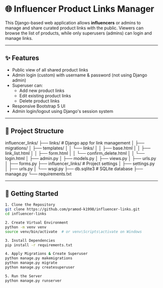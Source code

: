 # 🌐 Influencer Product Links Manager

This Django-based web application allows **influencers** or admins to manage and share curated product links with the public. Viewers can browse the list of products, while only superusers (admins) can login and manage links.

---

## ✨ Features

- Public view of all shared product links
- Admin login (custom) with username & password (not using Django admin)
- Superuser can:
  - Add new product links
  - Edit existing product links
  - Delete product links
- Responsive Bootstrap 5 UI
- Admin login/logout using Django's session system

---

## 📁 Project Structure

influencer_links/
├── links/ # Django app for link management
│ ├── migrations/
│ ├── templates/
│ │ └── links/
│ │ ├── base.html
│ │ ├── link_list.html
│ │ ├── form.html
│ │ └── confirm_delete.html
│ │ └── login.html
│ ├── admin.py
│ ├── models.py
│ ├── views.py
│ ├── urls.py
│ ├── forms.py
├── influencer_links/ # Project settings
│ ├── settings.py
│ ├── urls.py
│ └── wsgi.py
├── db.sqlite3 # SQLite database
├── manage.py
└── requirements.txt


---

## 🚀 Getting Started


```bash
1. Clone the Repository
git clone https://github.com/pramod-k1998/influencer-links.git
cd influencer-links

2. Create Virtual Environment
python -m venv venv
source venv/bin/activate  # or venv\Scripts\activate on Windows

3. Install Dependencies
pip install -r requirements.txt

4. Apply Migrations & Create Superuser
python manage.py makemigrations
python manage.py migrate
python manage.py createsuperuser

5. Run the Server
python manage.py runserver

